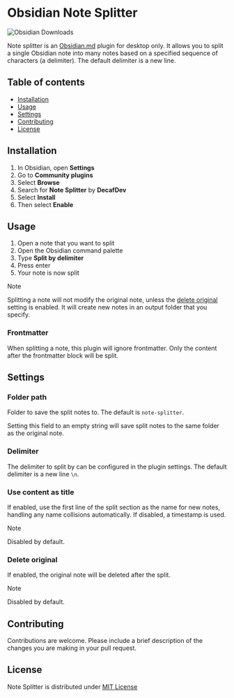 # Obsidian Note Splitter

![Obsidian Downloads](https://img.shields.io/badge/dynamic/json?logo=obsidian&color=%23483699&label=downloads&query=%24%5B%22note-splitter%22%5D.downloads&url=https%3A%2F%2Fraw.githubusercontent.com%2Fobsidianmd%2Fobsidian-releases%2Fmaster%2Fcommunity-plugin-stats.json)

Note splitter is an [Obsidian.md](https://obsidian.md) plugin for desktop only. It allows you to split a single Obsidian note into many notes based on a specified sequence of characters (a delimiter). The default delimiter is a new line.

## Table of contents

-   [Installation](#installation)
-   [Usage](#usage)
-   [Settings](#settings)
-   [Contributing](#contributing)
-   [License](#license)

## Installation

1. In Obsidian, open **Settings**
2. Go to **Community plugins**
3. Select **Browse**
4. Search for **Note Splitter** by **DecafDev**
5. Select **Install**
6. Then select **Enable**

## Usage

1. Open a note that you want to split
2. Open the Obsidian command palette
3. Type **Split by delimiter**
4. Press enter
5. Your note is now split

>[!NOTE]
> Splitting a note will not modify the original note, unless the [delete original](#delete-original) setting is enabled. It will create new notes in an output folder that you specify.

### Frontmatter

When splitting a note, this plugin will ignore frontmatter. Only the content after the frontmatter block will be split.

## Settings

### Folder path

Folder to save the split notes to. The default is `note-splitter`.

Setting this field to an empty string will save split notes to the same folder as the original note.

### Delimiter

The delimiter to split by can be configured in the plugin settings. The default delimiter is a new line `\n`.

### Use content as title

If enabled, use the first line of the split section as the name for new notes, handling any name collisions automatically. If disabled, a timestamp is used.

> [!NOTE]
> Disabled by default.

### Delete original

If enabled, the original note will be deleted after the split.

> [!NOTE]
> Disabled by default.

## Contributing

Contributions are welcome. Please include a brief description of the changes you are making in your pull request.

## License

Note Splitter is distributed under [MIT License](https://github.com/decaf-dev/obsidian-note-splitter/blob/master/LICENSE)
